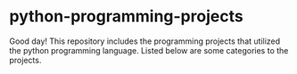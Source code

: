 # python-programming-projects

Good day! This repository includes the programming projects that utilized the python programming language. Listed below are some categories to the projects.

